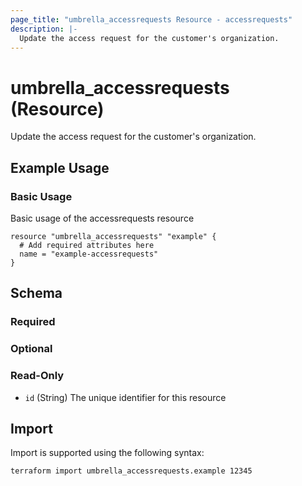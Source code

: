 ```yaml
---
page_title: "umbrella_accessrequests Resource - accessrequests"
description: |-
  Update the access request for the customer's organization.
---
```


# umbrella_accessrequests (Resource)

Update the access request for the customer's organization.

## Example Usage


### Basic Usage

Basic usage of the accessrequests resource

```hcl
resource "umbrella_accessrequests" "example" {
  # Add required attributes here
  name = "example-accessrequests"
}
```



## Schema

### Required



### Optional



### Read-Only

- `id` (String) The unique identifier for this resource



## Import

Import is supported using the following syntax:

```shell
terraform import umbrella_accessrequests.example 12345
```


